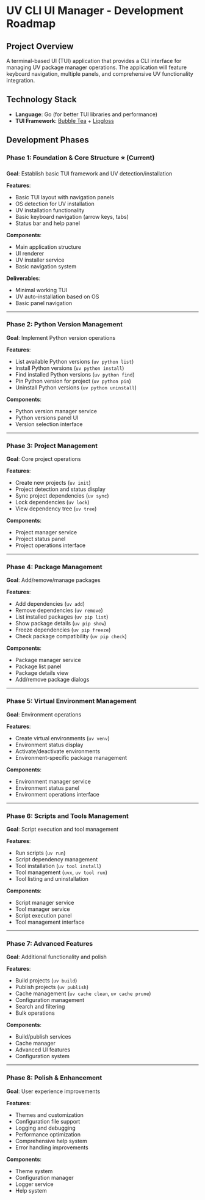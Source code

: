 # UV CLI UI Manager - Development Roadmap

## Project Overview
A terminal-based UI (TUI) application that provides a CLI interface for managing UV package manager operations. The application will feature keyboard navigation, multiple panels, and comprehensive UV functionality integration.

## Technology Stack
- **Language**: Go (for better TUI libraries and performance)
- **TUI Framework**: [Bubble Tea](https://github.com/charmbracelet/bubbletea) + [Lipgloss](https://github.com/charmbracelet/lipgloss)

## Development Phases

### Phase 1: Foundation & Core Structure ⭐ (Current)
**Goal**: Establish basic TUI framework and UV detection/installation

**Features**:
- Basic TUI layout with navigation panels
- OS detection for UV installation
- UV installation functionality
- Basic keyboard navigation (arrow keys, tabs)
- Status bar and help panel

**Components**:
- Main application structure
- UI renderer
- UV installer service
- Basic navigation system

**Deliverables**:
- Minimal working TUI
- UV auto-installation based on OS
- Basic panel navigation

---

### Phase 2: Python Version Management
**Goal**: Implement Python version operations

**Features**:
- List available Python versions (`uv python list`)
- Install Python versions (`uv python install`)
- Find installed Python versions (`uv python find`)
- Pin Python version for project (`uv python pin`)
- Uninstall Python versions (`uv python uninstall`)

**Components**:
- Python version manager service
- Python versions panel UI
- Version selection interface

---

### Phase 3: Project Management
**Goal**: Core project operations

**Features**:
- Create new projects (`uv init`)
- Project detection and status display
- Sync project dependencies (`uv sync`)
- Lock dependencies (`uv lock`)
- View dependency tree (`uv tree`)

**Components**:
- Project manager service
- Project status panel
- Project operations interface

---

### Phase 4: Package Management
**Goal**: Add/remove/manage packages

**Features**:
- Add dependencies (`uv add`)
- Remove dependencies (`uv remove`)
- List installed packages (`uv pip list`)
- Show package details (`uv pip show`)
- Freeze dependencies (`uv pip freeze`)
- Check package compatibility (`uv pip check`)

**Components**:
- Package manager service
- Package list panel
- Package details view
- Add/remove package dialogs

---

### Phase 5: Virtual Environment Management
**Goal**: Environment operations

**Features**:
- Create virtual environments (`uv venv`)
- Environment status display
- Activate/deactivate environments
- Environment-specific package management

**Components**:
- Environment manager service
- Environment status panel
- Environment operations interface

---

### Phase 6: Scripts and Tools Management
**Goal**: Script execution and tool management

**Features**:
- Run scripts (`uv run`)
- Script dependency management
- Tool installation (`uv tool install`)
- Tool management (`uvx`, `uv tool run`)
- Tool listing and uninstallation

**Components**:
- Script manager service
- Tool manager service
- Script execution panel
- Tool management interface

---

### Phase 7: Advanced Features
**Goal**: Additional functionality and polish

**Features**:
- Build projects (`uv build`)
- Publish projects (`uv publish`)
- Cache management (`uv cache clean`, `uv cache prune`)
- Configuration management
- Search and filtering
- Bulk operations

**Components**:
- Build/publish services
- Cache manager
- Advanced UI features
- Configuration system

---

### Phase 8: Polish & Enhancement
**Goal**: User experience improvements

**Features**:
- Themes and customization
- Configuration file support
- Logging and debugging
- Performance optimization
- Comprehensive help system
- Error handling improvements

**Components**:
- Theme system
- Configuration manager
- Logger service
- Help system